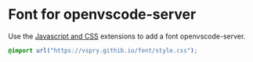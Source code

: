 # Font for openvscode-server

Use the [Javascript and CSS](chrome-extension://nbhcbdghjpllgmfilhnhkllmkecfmpld/edit.html?site=http%3A%2F%2Flocalhost%3A3000%2F) extensions to add a font openvscode-server.

```css
@import url("https://vspry.githib.io/font/style.css");
```
